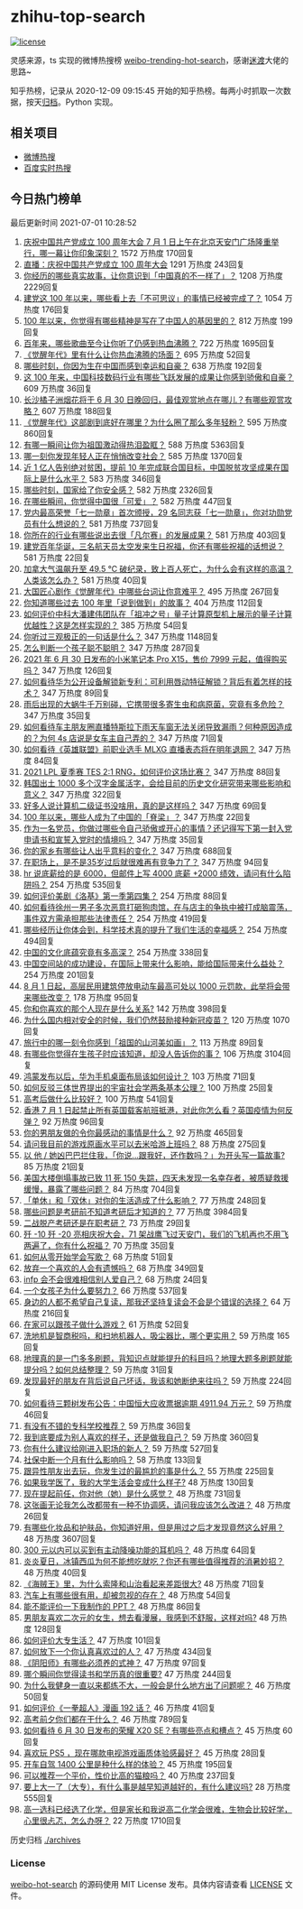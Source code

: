 # zhihu-top-search

[![license](https://img.shields.io/github/license/Arrackisarookie/zhihu-top-search)](https://github.com/Arrackisarookie/zhihu-top-search/blob/master/LICENSE)

灵感来源，ts 实现的微博热搜榜 [weibo-trending-hot-search](https://github.com/justjavac/weibo-trending-hot-search)，感谢[迷渡](https://github.com/justjavac)大佬的思路~

知乎热榜，记录从 2020-12-09 09:15:45 开始的知乎热榜。每两小时抓取一次数据，按天[归档](./archives)。Python 实现。

## 相关项目
+ [微博热搜](https://github.com/Arrackisarookie/weibo-hot-search)
+ [百度实时热搜](https://github.com/Arrackisarookie/baidu-hot-search)

## 今日热门榜单

<!-- Rank Begin -->

最后更新时间 2021-07-01 10:28:52

1. [庆祝中国共产党成立 100 周年大会 7 月 1 日上午在北京天安门广场隆重举行，哪一幕让你印象深刻？](https://www.zhihu.com/question/469219832) 1572 万热度 170回复
1. [直播：庆祝中国共产党成立 100 周年大会](https://www.zhihu.com/theater/12529) 1291 万热度 243回复
1. [你经历的哪些真实故事，让你意识到「中国真的不一样了」？](https://www.zhihu.com/question/429896850) 1208 万热度 2229回复
1. [建党这 100 年以来，哪些看上去「不可思议」的事情已经被完成了？](https://www.zhihu.com/question/468798487) 1054 万热度 176回复
1. [100 年以来，你觉得有哪些精神是写在了中国人的基因里的？](https://www.zhihu.com/question/468804235) 812 万热度 199回复
1. [百年来，哪些歌曲至今让你听了仍感到热血沸腾？](https://www.zhihu.com/question/455864364) 722 万热度 1695回复
1. [《觉醒年代》里有什么让你热血沸腾的场面？](https://www.zhihu.com/question/463613258) 695 万热度 52回复
1. [哪些时刻，你因为生在中国而感到幸运和自豪？](https://www.zhihu.com/question/460117828) 638 万热度 192回复
1. [这 100 年来，中国科技数码行业有哪些飞跃发展的成果让你感到骄傲和自豪？](https://www.zhihu.com/question/468832684) 609 万热度 36回复
1. [长沙橘子洲烟花将于 6 月 30 日晚回归，最佳观赏地点在哪儿？有哪些观赏攻略？](https://www.zhihu.com/question/468494209) 607 万热度 188回复
1. [《觉醒年代》这部剧到底好在哪里？为什么圈了那么多年轻粉？](https://www.zhihu.com/question/459410613) 595 万热度 860回复
1. [有哪一瞬间让你为祖国激动得热泪盈眶？](https://www.zhihu.com/question/276636947) 588 万热度 5363回复
1. [哪一刻你发现年轻人正在悄悄改变社会？](https://www.zhihu.com/question/447184915) 585 万热度 1370回复
1. [近 1 亿人告别绝对贫困，提前 10 年完成联合国目标，中国脱贫攻坚成果在国际上是什么水平？](https://www.zhihu.com/question/446264543) 583 万热度 346回复
1. [哪些时刻，国家给了你安全感？](https://www.zhihu.com/question/446990478) 582 万热度 2326回复
1. [在哪些瞬间，你觉得中国很「可爱」？](https://www.zhihu.com/question/455857255) 582 万热度 447回复
1. [党内最高荣誉「七一勋章」首次颁授，29 名同志获「七一勋章」，你对功勋党员有什么想说的？](https://www.zhihu.com/question/468683456) 581 万热度 737回复
1. [你所在的行业有哪些说出去很「凡尔赛」的发展成果？](https://www.zhihu.com/question/447184680) 581 万热度 403回复
1. [建党百年华诞，三名航天员太空发来生日祝福，你还有哪些祝福的话想说？](https://www.zhihu.com/question/469119958) 581 万热度 22回复
1. [加拿大气温飙升至 49.5 ℃ 破纪录，致上百人死亡，为什么会有这样的高温？人类该怎么办？](https://www.zhihu.com/question/468776258) 581 万热度 40回复
1. [大国匠心剧作《觉醒年代》中哪些台词让你意难平？](https://www.zhihu.com/question/461299889) 495 万热度 267回复
1. [你知道哪些过去 100 年里「说到做到」的故事？](https://www.zhihu.com/question/464242642) 404 万热度 112回复
1. [如何评价中科大潘建伟团队在「祖冲之号」量子计算原型机上展示的量子计算优越性？这是怎样实现的？](https://www.zhihu.com/question/468741820) 385 万热度 54回复
1. [你听过三观极正的一句话是什么？](https://www.zhihu.com/question/316797926) 347 万热度 1148回复
1. [怎么判断一个孩子聪不聪明？](https://www.zhihu.com/question/460441961) 347 万热度 287回复
1. [2021 年 6 月 30 日发布的小米笔记本 Pro X15，售价 7999 元起，值得购买吗？](https://www.zhihu.com/question/469004337) 347 万热度 126回复
1. [如何看待华为公开设备解锁新专利：可利用唇动特征解锁？背后有着怎样的技术？](https://www.zhihu.com/question/468759652) 347 万热度 89回复
1. [雨后出现的大蜗牛千万别碰，它携带很多寄生虫和病原菌，究竟有多危险？](https://www.zhihu.com/question/468733508) 347 万热度 35回复
1. [如何看待车主朋友圈直播特斯拉下雨天车窗无法关闭导致漏雨？何种原因造成的？为何 4s 店说是女车主自己弄的？](https://www.zhihu.com/question/468832311) 347 万热度 71回复
1. [如何看待《英雄联盟》前职业选手 MLXG 直播表态将在明年退网？](https://www.zhihu.com/question/466700437) 347 万热度 84回复
1. [2021 LPL 夏季赛 TES 2:1 RNG，如何评价这场比赛？](https://www.zhihu.com/question/469157245) 347 万热度 88回复
1. [韩国出土 1000 多个汉字金属活字，会给目前的历史文化研究带来哪些影响和意义？](https://www.zhihu.com/question/468965792) 347 万热度 322回复
1. [好多人说计算机二级证书没啥用，真的是这样吗？](https://www.zhihu.com/question/432050455) 347 万热度 69回复
1. [100 年以来，哪些人成为了中国的「脊梁」？](https://www.zhihu.com/question/469067940) 347 万热度 22回复
1. [作为一名党员，你做过哪些令自己骄傲或开心的事情？还记得写下第一封入党申请书和宣誓入党时的情境吗？](https://www.zhihu.com/question/454178081) 347 万热度 35回复
1. [你的家乡有哪些让人出乎意料的变化？](https://www.zhihu.com/question/447184809) 347 万热度 688回复
1. [在职场上，是不是35岁过后就很难再有竞争力了？](https://www.zhihu.com/question/468346955) 347 万热度 94回复
1. [hr 说底薪给的是 6000，但邮件上写 4000 底薪 +2000 绩效，请问有什么陷阱吗？](https://www.zhihu.com/question/279752230) 254 万热度 535回复
1. [如何评价美剧《洛基》第一季第四集？](https://www.zhihu.com/question/468004011) 254 万热度 88回复
1. [如何看待徐州一男子多次恶意打砸狗肉馆，在与店主的争执中被打成脑震荡，事件双方需承担那些法律责任？](https://www.zhihu.com/question/467649024) 254 万热度 419回复
1. [哪些经历让你体会到，科学技术真的提升了我们生活的幸福感？](https://www.zhihu.com/question/459895565) 254 万热度 494回复
1. [中国的文化底蕴究竟有多高深？](https://www.zhihu.com/question/277040928) 254 万热度 338回复
1. [中国空间站的成功建设，在国际上带来什么影响，能给国际带来什么益处？](https://www.zhihu.com/question/465703732) 254 万热度 201回复
1. [8 月 1 日起，高层民用建筑停放电动车最高可处以 1000 元罚款，此举将会带来哪些改变？](https://www.zhihu.com/question/469014496) 178 万热度 95回复
1. [你和你喜欢的那个人现在是什么关系?](https://www.zhihu.com/question/467896413) 142 万热度 398回复
1. [为什么国内相对安全的时候，我们仍然鼓励接种新冠疫苗？](https://www.zhihu.com/question/460128927) 120 万热度 1070回复
1. [旅行中的哪一刻令你感到「祖国的山河美如画」？](https://www.zhihu.com/question/468764145) 113 万热度 89回复
1. [有哪些你觉得在生孩子时应该知道，却没人告诉你的事？](https://www.zhihu.com/question/296368004) 106 万热度 3104回复
1. [鸿蒙发布以后，华为手机桌面布局该如何设计？](https://www.zhihu.com/question/462891140) 103 万热度 71回复
1. [如何反驳三体世界提出的宇宙社会学两条基本公理？](https://www.zhihu.com/question/468377300) 100 万热度 25回复
1. [高考后做什么比较好？](https://www.zhihu.com/question/461598440) 100 万热度 541回复
1. [香港 7 月 1 日起禁止所有英国载客航班抵港，对此你怎么看？英国疫情为何反弹？](https://www.zhihu.com/question/468775842) 92 万热度 96回复
1. [你的男朋友做的令你最感动的事情是什么？](https://www.zhihu.com/question/22586649) 92 万热度 465回复
1. [请问我目前的游戏原画水平可以去米哈游上班吗？](https://www.zhihu.com/question/441867303) 88 万热度 275回复
1. [以 他 / 她凶巴巴拦住我，「你说…跟我好，还作数吗？」为开头写一篇故事?](https://www.zhihu.com/question/468253321) 85 万热度 21回复
1. [美国大楼倒塌事故已致 11 死 150 失踪，四天未发现一名幸存者，被质疑救援缓慢，暴露了哪些问题？](https://www.zhihu.com/question/468831412) 84 万热度 704回复
1. [「单休」和「双休」对你的生活造成了什么影响？](https://www.zhihu.com/question/464274735) 77 万热度 248回复
1. [哪些问题是考研前不知道考研后才知道的？](https://www.zhihu.com/question/269429538) 77 万热度 3984回复
1. [二战脱产考研还是在职考研？](https://www.zhihu.com/question/459314874) 73 万热度 29回复
1. [歼 -10 歼 -20 亮相庆祝大会，71 架战鹰飞过天安门，我们的飞机再也不用飞两遍了，你有什么祝福？](https://www.zhihu.com/question/469230952) 70 万热度 35回复
1. [如何从零开始学会写歌？](https://www.zhihu.com/question/20437561) 68 万热度 51回复
1. [放弃一个喜欢的人会有遗憾吗？](https://www.zhihu.com/question/467518860) 68 万热度 349回复
1. [infp 会不会很难相信别人爱自己？](https://www.zhihu.com/question/468342285) 68 万热度 24回复
1. [一个女孩子为什么要努力？](https://www.zhihu.com/question/38936016) 66 万热度 537回复
1. [身边的人都不希望自己复读，那我还坚持复读会不会是个错误的选择？](https://www.zhihu.com/question/467184183) 64 万热度 216回复
1. [在家可以跟孩子做什么游戏？](https://www.zhihu.com/question/391201046) 61 万热度 52回复
1. [洗地机是智商税吗，和扫地机器人，吸尘器比，哪个更实用？](https://www.zhihu.com/question/418512921) 59 万热度 165回复
1. [地理真的是一门多多刷题，背知识点就能提升的科目吗？地理大题多刷题就能提分吗？如何总结整理？](https://www.zhihu.com/question/458351725) 59 万热度 31回复
1. [发现最好的朋友在背后说自己坏话，我该和她断绝来往吗？](https://www.zhihu.com/question/463316530) 59 万热度 224回复
1. [如何看待三颗树发布公告：中国恒大应收票据逾期 4911.94 万元？](https://www.zhihu.com/question/468886248) 59 万热度 46回复
1. [有没有不错的专科学校推荐？](https://www.zhihu.com/question/286133002) 59 万热度 36回复
1. [我到底要成为别人喜欢的样子，还是做我自己？](https://www.zhihu.com/question/460688669) 59 万热度 360回复
1. [你有什么建议给刚进入职场的新人？](https://www.zhihu.com/question/286235997) 59 万热度 527回复
1. [社保中断一个月有什么影响吗？](https://www.zhihu.com/question/304891093) 58 万热度 133回复
1. [跟异性朋友出去玩，你发生过的最尴尬的事是什么？](https://www.zhihu.com/question/281832872) 55 万热度 225回复
1. [如果我学医了，我的大学生活会变成什么样子?](https://www.zhihu.com/question/467153007) 48 万热度 130回复
1. [现在提起前任，你对他（她）是什么感觉？](https://www.zhihu.com/question/457793688) 48 万热度 731回复
1. [这张画无论我怎么改都带有一种不协调感，请问我应该怎么改进？](https://www.zhihu.com/question/465722064) 48 万热度 26回复
1. [有哪些化妆品和护肤品，你知道好用，但是用过之后才发现竟然这么好用？](https://www.zhihu.com/question/296721599) 48 万热度 3607回复
1. [300 元以内可以买到有主动降噪功能的耳机吗？](https://www.zhihu.com/question/459589615) 48 万热度 64回复
1. [炎炎夏日，冰镇西瓜为何不能想吃就吃？你还有哪些值得推荐的消暑妙招？](https://www.zhihu.com/question/468429624) 48 万热度 40回复
1. [《海贼王》里，为什么索隆和山治看起来差距很大?](https://www.zhihu.com/question/463900094) 48 万热度 71回复
1. [汽车上有哪些很有用，却被忽视的存在？](https://www.zhihu.com/question/428421530) 48 万热度 54回复
1. [能不能评价一下我制作的 PPT？](https://www.zhihu.com/question/460696678) 48 万热度 86回复
1. [男朋友喜欢二次元的女生，想去看漫展，我感到不舒服，这样对吗?](https://www.zhihu.com/question/467068049) 48 万热度 128回复
1. [如何评价大专生活？](https://www.zhihu.com/question/295193493) 47 万热度 101回复
1. [如何放下一个你认真喜欢过的人？](https://www.zhihu.com/question/466673263) 47 万热度 434回复
1. [《阴阳师》有哪些必须养的式神？](https://www.zhihu.com/question/311961456) 47 万热度 97回复
1. [哪个瞬间你觉得读书和学历真的很重要?](https://www.zhihu.com/question/466797792) 47 万热度 244回复
1. [为什么我健身一直以来都练不大，一般会是什么地方出了问题呢？](https://www.zhihu.com/question/461175616) 46 万热度 50回复
1. [如何评价《一拳超人》漫画 192 话？](https://www.zhihu.com/question/468006367) 46 万热度 41回复
1. [高考前夕你们都在干什么？](https://www.zhihu.com/question/463928370) 46 万热度 789回复
1. [如何看待 6 月 30 日发布的荣耀 X20 SE？有哪些亮点和槽点？](https://www.zhihu.com/question/468990859) 45 万热度 60回复
1. [喜欢玩 PS5 ，现在哪款电视游戏画质体验感最好？](https://www.zhihu.com/question/468443671) 45 万热度 28回复
1. [开车自驾 1400 公里是种什么样的体验？](https://www.zhihu.com/question/465961379) 45 万热度 195回复
1. [可以推荐一个平价，性价比高的猫粮吗？](https://www.zhihu.com/question/324556579) 40 万热度 237回复
1. [要上大一了（大专），有什么事是越早知道越好的，有什么建议吗?](https://www.zhihu.com/question/454529413) 28 万热度 555回复
1. [高一选科已经选了化学，但是家长和我说高二化学会很难，生物会比较好学，心里很忐忑，怎么办呀？](https://www.zhihu.com/question/416822698) 22 万热度 1710回复
<!-- Rank End -->

历史归档 [./archives](./archives)

### License

[weibo-hot-search](https://github.com/Arrackisarookie/zhihu-top-search) 的源码使用 MIT License 发布。具体内容请查看 [LICENSE](./LICENSE) 文件。
